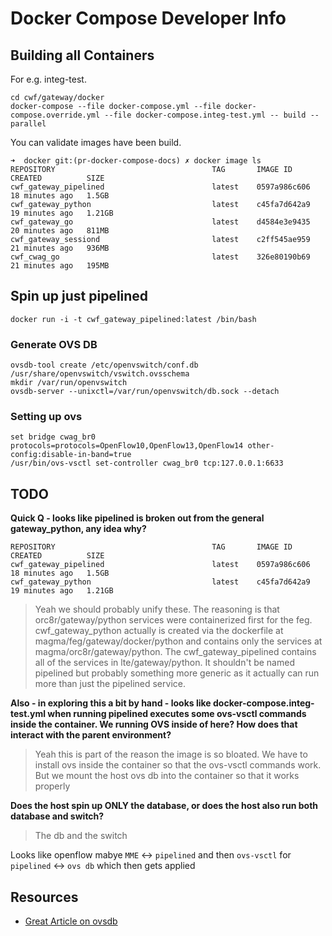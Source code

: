 # Docker Compose Developer Info

## Building all Containers

For e.g. integ-test.

```shell
cd cwf/gateway/docker
docker-compose --file docker-compose.yml --file docker-compose.override.yml --file docker-compose.integ-test.yml -- build --parallel
```

You can validate images have been build.

```shell
➜  docker git:(pr-docker-compose-docs) ✗ docker image ls                                                                                                                     
REPOSITORY                                   TAG       IMAGE ID       CREATED          SIZE
cwf_gateway_pipelined                        latest    0597a986c606   18 minutes ago   1.5GB
cwf_gateway_python                           latest    c45fa7d642a9   19 minutes ago   1.21GB
cwf_gateway_go                               latest    d4584e3e9435   20 minutes ago   811MB
cwf_gateway_sessiond                         latest    c2ff545ae959   21 minutes ago   936MB
cwf_cwag_go                                  latest    326e80190b69   21 minutes ago   195MB
```

## Spin up just pipelined

```shell
docker run -i -t cwf_gateway_pipelined:latest /bin/bash
```

### Generate OVS DB

```shell
ovsdb-tool create /etc/openvswitch/conf.db /usr/share/openvswitch/vswitch.ovsschema
mkdir /var/run/openvswitch
ovsdb-server --unixctl=/var/run/openvswitch/db.sock --detach
```

### Setting up ovs

```shell
set bridge cwag_br0 protocols=protocols=OpenFlow10,OpenFlow13,OpenFlow14 other-config:disable-in-band=true
/usr/bin/ovs-vsctl set-controller cwag_br0 tcp:127.0.0.1:6633
```

## TODO

**Quick Q - looks like pipelined is broken out from the general gateway_python, any idea why?**

```
REPOSITORY                                   TAG       IMAGE ID       CREATED          SIZE
cwf_gateway_pipelined                        latest    0597a986c606   18 minutes ago   1.5GB
cwf_gateway_python                           latest    c45fa7d642a9   19 minutes ago   1.21GB
```

> Yeah we should probably unify these. The reasoning is that orc8r/gateway/python services were containerized first for the feg. cwf_gateway_python actually is created via the dockerfile at magma/feg/gateway/docker/python and contains only the services at magma/orc8r/gateway/python. The cwf_gateway_pipelined contains all of the services in lte/gateway/python. It shouldn't be named pipelined but probably something more generic as it actually can run more than just the pipelined service.

**Also - in exploring this a bit by hand - looks like docker-compose.integ-test.yml when running pipelined executes some ovs-vsctl commands inside the container. We running OVS inside of here? How does that interact with the parent environment?**

> Yeah this is part of the reason the image is so bloated. We have to install ovs inside the container so that the ovs-vsctl commands work. But we mount the host ovs db into the container so that it works properly

**Does the host spin up ONLY the database, or does the host also run both database and switch?**

> The db and the switch

Looks like openflow mabye `MME` <-> `pipelined` and then `ovs-vsctl` for `pipelined` <-> `ovs db` which then gets applied

## Resources

- [Great Article on ovsdb](https://relaxdiego.com/2014/09/ovsdb.html)
